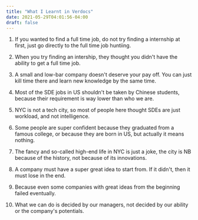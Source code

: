 ```yaml
---
title: "What I Learnt in Verdocs"
date: 2021-05-29T04:01:56-04:00
draft: false
---
```

1. If you wanted to find a full time job, do not try finding a internship at first, just go directly to the full time job huntiing.

1. When you try finding an intership, they thought you didn't have the ability to get a full time job.

1. A small and low-bar company doesn't deserve your pay off. You can just kill time there and learn new knowledge by the same time.

1. Most of the SDE jobs in US shouldn't be taken by Chinese students, because their requirement is way lower than who we are.

1. NYC is not a tech city, so most of people here thought SDEs are just workload, and not intelligence.

1. Some people are super confident because they graduated from a famous college, or because they are born in US, but actually it means nothing.

1. The fancy and so-called high-end life in NYC is just a joke, the city is NB because of the history, not because of its innovations.

1. A company must have a super great idea to start from. If it didn't, then it must lose in the end.

1. Because even some companies with great ideas from the beginning failed eventually.

1. What we can do is decided by our managers, not decided by our ability or the company's potentials.
